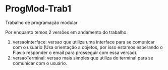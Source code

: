 # ProgMod-Trab1
Trabalho de programação modular

Por enquanto temos 2 versões em andamento do trabalho. 
1. versaoInterface: versao que utiliza uma interface para se comunicar com o usuario (Usa orientação a objetos, por isso estamos esperando o Flavio responder o email para prosseguir com essa versao).
2. versaoTerminal: versao mais simples que utiliza do terminal para se comunicar com o usuário.
